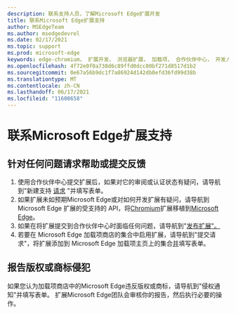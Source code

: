 ```yaml
---
description: 联系支持人员，了解Microsoft Edge扩展开发
title: 联系Microsoft Edge扩展支持
author: MSEdgeTeam
ms.author: msedgedevrel
ms.date: 02/17/2021
ms.topic: support
ms.prod: microsoft-edge
keywords: edge-chromium， 扩展开发， 浏览器扩展， 加载项， 合作伙伴中心， 开发人员， 支持
ms.openlocfilehash: 4f72e0f0a738d6c89ffd0dcc80bf271d8517d1b2
ms.sourcegitcommit: 0e67a56b9dc1f7a86924d142db0efd36fd99d38b
ms.translationtype: MT
ms.contentlocale: zh-CN
ms.lasthandoff: 06/17/2021
ms.locfileid: "11608658"
---
```

# <a name="contact-microsoft-edge-extension-support"></a>联系Microsoft Edge扩展支持  

## <a name="request-help-for-any-issues-or-submit-feedback"></a>针对任何问题请求帮助或提交反馈  

1.  使用合作伙伴中心提交扩展后，如果对它的审阅或认证状态有疑问，请导航到"新建支持 [请求][MicrosoftSupportSupportrequestformE7a381be9c9aFafbEd76262bc93fd9e4] "并填写表单。  
1.  如果扩展未如预期Microsoft Edge或对如何开发扩展有疑问，请导航到 Microsoft Edge 扩展的受支持的 API，将[Chromium][ExtensionsDeveloperGuideApiSupport]扩展移植到[Microsoft Edge][ExtensionsDeveloperGuidePortChromeExtension]。
1.  如果在将扩展提交到合作伙伴中心时面临任何问题，请导航到"[发布扩展"。][ExtensionsPublishPublishExtension] 
1.  若要在 Microsoft Edge 加载项商店的集合中启用扩展，请导航到"提交请求"，将扩展添加到 Microsoft Edge 加载项主页上的集合[并][OfficeFormsPagesResponsepageAspxV4j5cvggr0grqy180bhbrw01uwybfaxnna1zkp3x2vun0ibsu1ymeu3vfy0vurrodewsjgwu00yry4u]填写表单。   
    
## <a name="report-copyright-or-trademark-infringement"></a>报告版权或商标侵犯  

如果您认为加载项商店中的Microsoft Edge违反版权或商标，请导航到"侵权通知"并填写表单。 [][MicrosoftInfoMarketplaceHtml]  扩展Microsoft Edge团队会审核你的报告，然后执行必要的操作。  

<!-- links -->  

[ExtensionsDeveloperGuideApiSupport]: ../developer-guide/api-support.md "支持用于扩展Microsoft Edge API |Microsoft Docs"  
[ExtensionsDeveloperGuidePortChromeExtension]: ../developer-guide/port-chrome-extension.md "移植扩展|Microsoft Docs"  
[ExtensionsPublishPublishExtension]: ./publish-extension.md "发布扩展|Microsoft Docs"  

[MicrosoftInfoMarketplaceHtml]: https://www.microsoft.com/info/Marketplace.html "侵权通知|Microsoft"  

[MicrosoftSupportSupportrequestformE7a381be9c9aFafbEd76262bc93fd9e4]: https://support.microsoft.com/supportrequestform/e7a381be-9c9a-fafb-ed76-262bc93fd9e4 "Extensions 新的支持请求|Microsoft 支持"  

[OfficeFormsPagesResponsepageAspxV4j5cvggr0grqy180bhbrw01uwybfaxnna1zkp3x2vun0ibsu1ymeu3vfy0vurrodewsjgwu00yry4u]: https://forms.office.com/Pages/ResponsePage.aspx?id=v4j5cvGGr0GRqy180BHbRw01UwyBfAxNna_1ZkP3X2VUN0lBSU1YMEU3VFY0VURRODEwSjgwU00yRy4u "提交向加载项主页上的Microsoft Edge添加扩展的请求|Microsoft Office表单"
